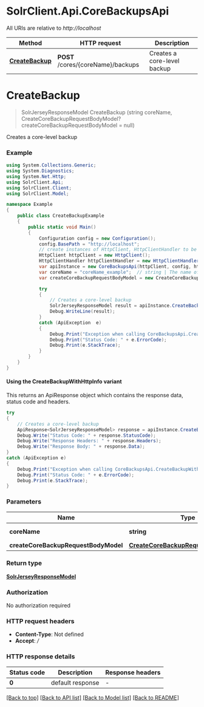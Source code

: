 # SolrClient.Api.CoreBackupsApi

All URIs are relative to *http://localhost*

| Method | HTTP request | Description |
|--------|--------------|-------------|
| [**CreateBackup**](CoreBackupsApi.md#createbackup) | **POST** /cores/{coreName}/backups | Creates a core-level backup |

<a id="createbackup"></a>
# **CreateBackup**
> SolrJerseyResponseModel CreateBackup (string coreName, CreateCoreBackupRequestBodyModel? createCoreBackupRequestBodyModel = null)

Creates a core-level backup

### Example
```csharp
using System.Collections.Generic;
using System.Diagnostics;
using System.Net.Http;
using SolrClient.Api;
using SolrClient.Client;
using SolrClient.Model;

namespace Example
{
    public class CreateBackupExample
    {
        public static void Main()
        {
            Configuration config = new Configuration();
            config.BasePath = "http://localhost";
            // create instances of HttpClient, HttpClientHandler to be reused later with different Api classes
            HttpClient httpClient = new HttpClient();
            HttpClientHandler httpClientHandler = new HttpClientHandler();
            var apiInstance = new CoreBackupsApi(httpClient, config, httpClientHandler);
            var coreName = "coreName_example";  // string | The name of the core.
            var createCoreBackupRequestBodyModel = new CreateCoreBackupRequestBodyModel?(); // CreateCoreBackupRequestBodyModel? |  (optional) 

            try
            {
                // Creates a core-level backup
                SolrJerseyResponseModel result = apiInstance.CreateBackup(coreName, createCoreBackupRequestBodyModel);
                Debug.WriteLine(result);
            }
            catch (ApiException  e)
            {
                Debug.Print("Exception when calling CoreBackupsApi.CreateBackup: " + e.Message);
                Debug.Print("Status Code: " + e.ErrorCode);
                Debug.Print(e.StackTrace);
            }
        }
    }
}
```

#### Using the CreateBackupWithHttpInfo variant
This returns an ApiResponse object which contains the response data, status code and headers.

```csharp
try
{
    // Creates a core-level backup
    ApiResponse<SolrJerseyResponseModel> response = apiInstance.CreateBackupWithHttpInfo(coreName, createCoreBackupRequestBodyModel);
    Debug.Write("Status Code: " + response.StatusCode);
    Debug.Write("Response Headers: " + response.Headers);
    Debug.Write("Response Body: " + response.Data);
}
catch (ApiException e)
{
    Debug.Print("Exception when calling CoreBackupsApi.CreateBackupWithHttpInfo: " + e.Message);
    Debug.Print("Status Code: " + e.ErrorCode);
    Debug.Print(e.StackTrace);
}
```

### Parameters

| Name | Type | Description | Notes |
|------|------|-------------|-------|
| **coreName** | **string** | The name of the core. |  |
| **createCoreBackupRequestBodyModel** | [**CreateCoreBackupRequestBodyModel?**](CreateCoreBackupRequestBodyModel?.md) |  | [optional]  |

### Return type

[**SolrJerseyResponseModel**](SolrJerseyResponseModel.md)

### Authorization

No authorization required

### HTTP request headers

 - **Content-Type**: Not defined
 - **Accept**: */*


### HTTP response details
| Status code | Description | Response headers |
|-------------|-------------|------------------|
| **0** | default response |  -  |

[[Back to top]](#) [[Back to API list]](../README.md#documentation-for-api-endpoints) [[Back to Model list]](../README.md#documentation-for-models) [[Back to README]](../README.md)

